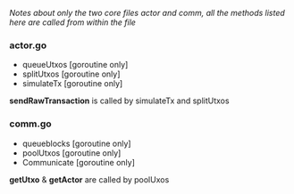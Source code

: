 

*Notes about only the two core files actor and comm, all the methods listed here are called from within the file*

### actor.go

* queueUtxos [goroutine only]
* splitUtxos [goroutine only]
* simulateTx [goroutine only]

**sendRawTransaction**
is called by simulateTx and splitUtxos


### comm.go

* queueblocks [goroutine only]
* poolUtxos [goroutine only]
* Communicate [goroutine only]

**getUtxo** & **getActor**
are called by poolUxos
